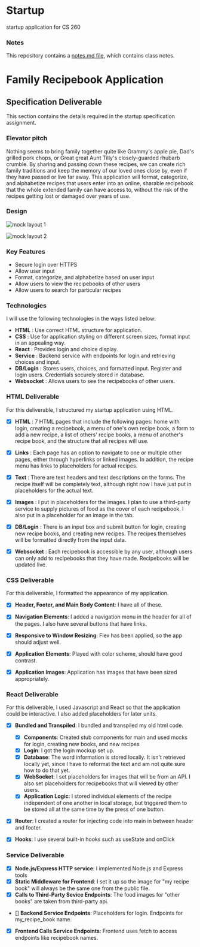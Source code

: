 # Startup
startup application for CS 260

### Notes
This repository contains a [notes.md file](./notes.md), which contains class notes.


# Family Recipebook Application

## Specification Deliverable
This section contains the details required in the startup specification assignment. 

### Elevator pitch

Nothing seems to bring family together quite like Grammy's apple pie, Dad's grilled pork chops, or Great great Aunt Tilly's closely-guarded rhubarb crumble. By sharing and passing down these recipes, we can create rich family traditions and keep the memory of our loved ones close by, even if they have passed or live far away. This application will format, categorize, and alphabetize recipes that users enter into an online, sharable recipebook that the whole extended family can have access to, without the risk of the recipes getting lost or damaged over years of use.


### Design

![mock layout 1](./pictures/app1.jpg)


![mock layout 2](./pictures/app2.jpg)

### Key Features

* Secure login over HTTPS
* Allow user input
* Format, categorize, and alphabetize based on user input
* Allow users to view the recipebooks of other users
* Allow users to search for particular recipes


### Technologies

I will use the following technologies in the ways listed below:
* **HTML** : Use correct HTML structure for application.
* **CSS**  : Use for application styling on different screen sizes, format input in an appealing way.
* **React** : Provides login and choice display.
* **Service** : Backend service with endpoints for login and retrieving choices and input.
* **DB/Login** : Stores users, choices, and formatted input. Register and login users. Credentials securely stored in database.
* **Websocket** : Allows users to see the recipebooks of other users.


### HTML Deliverable

For this deliverable, I structured my startup application using HTML.

- [x] **HTML** : 7 HTML pages that include the following pages: home with login, creating a recipebook, a menu of one's own recipe book, a form to add a new recipe, a list of others' recipe books, a menu of another's recipe book, and the structure that all recipes will use.
- [x] **Links** : Each page has an option to navigate to one or multiple other pages, either through hyperlinks or linked images. In addition, the recipe menu has links to placeholders for actual recipes.
- [x] **Text** : There are text headers and text descriptions on the forms. The recipe itself will be completely text, although right now I have just put in placeholders for the actual text.
- [x] **Images** : I put in placeholders for the images. I plan to use a third-party service to supply pictures of food as the cover of each recipebook. I also put in a placeholder for an image in the tab.
- [x] **DB/Login** : There is an input box and submit button for login, creating new recipe books, and creating new recipes. The recipes themselves will be formatted directly from the input data.
- [x] **Websocket** : Each recipebook is accessible by any user, although users can only add to recipebooks that they have made. Recipebooks will be updated live. 



### CSS Deliverable

For this deliverable, I formatted the appearance of my application.

- [x] **Header, Footer, and Main Body Content**: I have all of these.
- [x] **Navigation Elements**: I added a navigation menu in the header for all of the pages. I also have several buttons that have links.
- [x] **Responsive to Window Resizing**: Flex has been applied, so the app should adjust well.
- [x] **Application Elements**: Played with color scheme, should have good contrast.
- [x] **Application Images**: Application has images that have been sized appropriately.



### React Deliverable

For this deliverable, I used Javascript and React so that the application could be interactive. I also added placeholders for later units.

- [X] **Bundled and Transpiled**: I bundled and transpiled my old html code.
    - [X] **Components**: Created stub components for main and used mocks for login, creating new books, and new recipes
    - [X] **Login**: I got the login mockup set up.
    - [X] **Database**: The word information is stored locally. It isn't retrieved locally yet, since I have to reformat the text and am not quite sure how to do that yet.
    - [X] **WebSocket**: I set placeholders for images that will be from an API. I also set placeholders for recipebooks that will viewed by other users.
    - [X] **Application Logic**: I stored individual elements of the recipe independent of one another in local storage, but triggered them to be stored all at the same time by the press of one button.
- [X] **Router**: I created a router for injecting code into main in between header and footer.
- [X] **Hooks**: I use several built-in hooks such as useState and onClick


### Service Deliverable

- [X] **Node.js/Express HTTP service**: I implemented Node.js and Express tools
- [X] **Static Middleware for Frontend**: I set it up so the image for "my recipe book" will always be the same one from the public file.
- [X] **Calls to Third-Party Sevice Endpoints**: The food images for "other books" are taken from third-party api.
- [] **Backend Service Endpoints**: Placeholders for login. Endpoints for my_recipe_book name.
- [X] **Frontend Calls Service Endpoints**: Frontend uses fetch to access endpoints like recipebook names.